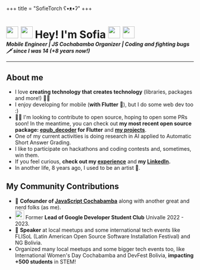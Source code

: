 +++
title = "SofieTorch ʕ•ᴥ•ʔ"
+++

<h1 style="margin-bottom: 0;">
    <img width="32" src="images/green-junimo.png"/>
    <img width="32" src="images/purple-junimo.png"/>
    Hey! I'm Sofia
    <img width="32" src="images/purple-junimo.png"/>
    <img width="32" src="images/green-junimo.png"/>
</h1>
<i><b>Mobile Engineer | JS Cochabamba Organizer | Coding and fighting bugs 🗡 since I was 14 (+8 years now!)</b></i>

---

## About me

- I love **creating technology that creates technology** (libraries, packages and more!) 🐱‍💻
- I enjoy developing for mobile (**with Flutter** 💙), but I do some web dev too :)
- 👩‍💻 I'm looking to contribute to open source, hoping to open some PRs soon! In the meantime, you can check out **my most recent open source package: [epub_decoder](https://pub.dev/packages/epub_decoder) for Flutter** and **[my projects](https://sofietorch.me/projects/)**.
- One of my current activities is doing research in AI applied to Automatic Short Answer Grading.
- I like to participate on hackathons and coding contests and, sometimes, win them.
- If you feel curious, **check out my [experience](/experience)** and **my [LinkedIn](https://www.linkedin.com/in/sofitoro/).**
- In another life, 8 years ago, I used to be an artist 🎨.

## My Community Contributions

- 💛 **Cofounder of [JavaScript Cochabamba](https://www.instagram.com/js.cochabamba/)** along with another great and nerd folks (as me).
- <img width="24" src="images/gdsc_logo.png"> Former **Lead of Google Developer Student Club** Univalle 2022 - 2023.
- 🎤 **Speaker** at local meetups and some international tech events like FLISoL (Latin American Open Source Software Installation Festival) and NG Bolivia.
- Organized many local meetups and some bigger tech events too, like International Women's Day Cochabamba and DevFest Bolivia, **impacting +500 students** in STEM!
